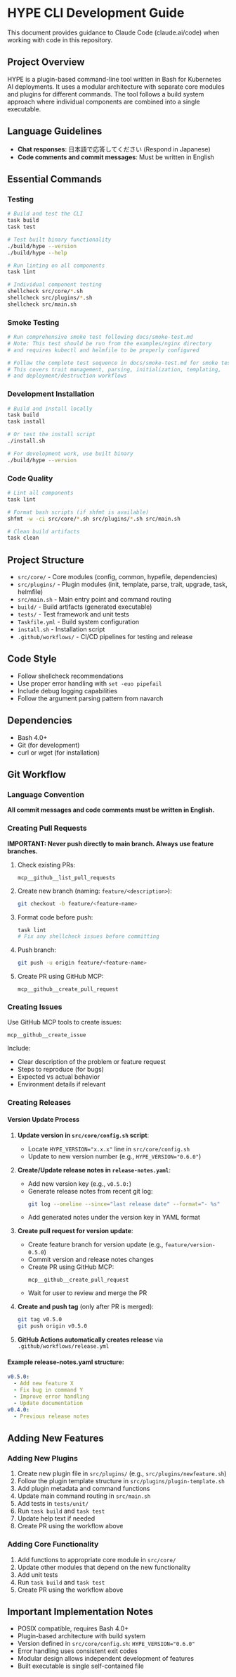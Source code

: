 # HYPE CLI Development Guide

This document provides guidance to Claude Code (claude.ai/code) when working with code in this repository.

## Project Overview

HYPE is a plugin-based command-line tool written in Bash for Kubernetes AI deployments. It uses a modular architecture with separate core modules and plugins for different commands. The tool follows a build system approach where individual components are combined into a single executable.

## Language Guidelines
- **Chat responses**: 日本語で応答してください (Respond in Japanese)
- **Code comments and commit messages**: Must be written in English

## Essential Commands

### Testing
```bash
# Build and test the CLI
task build
task test

# Test built binary functionality
./build/hype --version
./build/hype --help

# Run linting on all components
task lint

# Individual component testing
shellcheck src/core/*.sh
shellcheck src/plugins/*.sh
shellcheck src/main.sh
```

### Smoke Testing
```bash
# Run comprehensive smoke test following docs/smoke-test.md
# Note: This test should be run from the examples/nginx directory
# and requires kubectl and helmfile to be properly configured

# Follow the complete test sequence in docs/smoke-test.md for smoke testing
# This covers trait management, parsing, initialization, templating,
# and deployment/destruction workflows
```

### Development Installation
```bash
# Build and install locally
task build
task install

# Or test the install script
./install.sh

# For development work, use built binary
./build/hype --version
```

### Code Quality
```bash
# Lint all components
task lint

# Format bash scripts (if shfmt is available)
shfmt -w -ci src/core/*.sh src/plugins/*.sh src/main.sh

# Clean build artifacts
task clean
```

## Project Structure

- `src/core/` - Core modules (config, common, hypefile, dependencies)
- `src/plugins/` - Plugin modules (init, template, parse, trait, upgrade, task, helmfile)
- `src/main.sh` - Main entry point and command routing
- `build/` - Build artifacts (generated executable)
- `tests/` - Test framework and unit tests
- `Taskfile.yml` - Build system configuration
- `install.sh` - Installation script
- `.github/workflows/` - CI/CD pipelines for testing and release

## Code Style

- Follow shellcheck recommendations
- Use proper error handling with `set -euo pipefail`
- Include debug logging capabilities
- Follow the argument parsing pattern from navarch

## Dependencies

- Bash 4.0+
- Git (for development)
- curl or wget (for installation)

## Git Workflow

### Language Convention
**All commit messages and code comments must be written in English.**

### Creating Pull Requests
**IMPORTANT: Never push directly to main branch. Always use feature branches.**

1. Check existing PRs:
   ```
   mcp__github__list_pull_requests
   ```

2. Create new branch (naming: `feature/<description>`):
   ```bash
   git checkout -b feature/<feature-name>
   ```

3. Format code before push:
   ```bash
   task lint
   # Fix any shellcheck issues before committing
   ```

4. Push branch:
   ```bash
   git push -u origin feature/<feature-name>
   ```

5. Create PR using GitHub MCP:
   ```
   mcp__github__create_pull_request
   ```

### Creating Issues
Use GitHub MCP tools to create issues:
```
mcp__github__create_issue
```

Include:
- Clear description of the problem or feature request
- Steps to reproduce (for bugs)
- Expected vs actual behavior
- Environment details if relevant

### Creating Releases

#### Version Update Process
1. **Update version in `src/core/config.sh` script**:
   - Locate `HYPE_VERSION="x.x.x"` line in `src/core/config.sh`
   - Update to new version number (e.g., `HYPE_VERSION="0.6.0"`)

2. **Create/Update release notes in `release-notes.yaml`**:
   - Add new version key (e.g., `v0.5.0:`)
   - Generate release notes from recent git log:
     ```bash
     git log --oneline --since="last release date" --format="- %s"
     ```
   - Add generated notes under the version key in YAML format

3. **Create pull request for version update**:
   - Create feature branch for version update (e.g., `feature/version-0.5.0`)
   - Commit version and release notes changes
   - Create PR using GitHub MCP:
     ```
     mcp__github__create_pull_request
     ```
   - Wait for user to review and merge the PR

4. **Create and push tag** (only after PR is merged):
   ```bash
   git tag v0.5.0
   git push origin v0.5.0
   ```

5. **GitHub Actions automatically creates release** via `.github/workflows/release.yml`

#### Example release-notes.yaml structure:
```yaml
v0.5.0:
  - Add new feature X
  - Fix bug in command Y  
  - Improve error handling
  - Update documentation
v0.4.0:
  - Previous release notes
```

## Adding New Features

### Adding New Plugins
1. Create new plugin file in `src/plugins/` (e.g., `src/plugins/newfeature.sh`)
2. Follow the plugin template structure in `src/plugins/plugin-template.sh`
3. Add plugin metadata and command functions
4. Update main command routing in `src/main.sh`
5. Add tests in `tests/unit/`
6. Run `task build` and `task test`
7. Update help text if needed
8. Create PR using the workflow above

### Adding Core Functionality
1. Add functions to appropriate core module in `src/core/`
2. Update other modules that depend on the new functionality
3. Add unit tests
4. Run `task build` and `task test`
5. Create PR using the workflow above

## Important Implementation Notes
- POSIX compatible, requires Bash 4.0+
- Plugin-based architecture with build system
- Version defined in `src/core/config.sh`: `HYPE_VERSION="0.6.0"`
- Error handling uses consistent exit codes
- Modular design allows independent development of features
- Built executable is single self-contained file